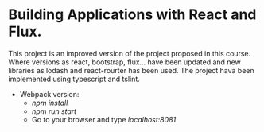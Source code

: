 # Building Applications with React and Flux.
This project is an improved version of the project proposed in this course. Where versions as react, bootstrap, flux... have been updated and new libraries as lodash and react-rourter has been used.
The project hava been implemented using typescript and tslint.
* Webpack version:
    * *npm install*
    * *npm run start*
    * Go to your browser and type *localhost:8081*